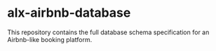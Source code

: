 # alx-airbnb-database
This repository contains the full database schema specification for an Airbnb-like booking platform. 
